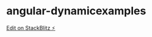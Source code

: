 # angular-dynamicexamples

[Edit on StackBlitz ⚡️](https://stackblitz.com/edit/angular-dynamicexamples)